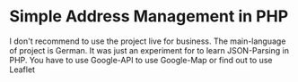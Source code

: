 # Simple Address Management in PHP

I don't recommend to use the project live for business. 
The main-language of project is German. It was just an experiment for to learn JSON-Parsing in PHP.
You have to use Google-API to use Google-Map or find out to use Leaflet
